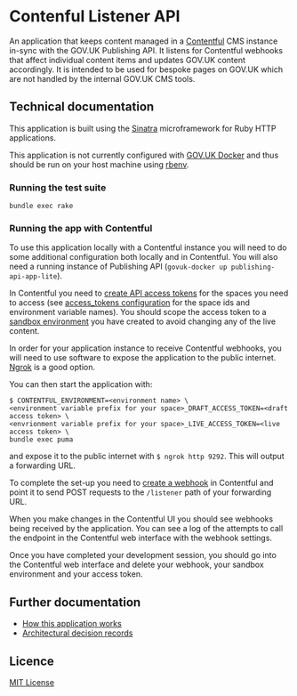 # Contenful Listener API

An application that keeps content managed in a [Contentful][] CMS instance in-sync with the GOV.UK Publishing API. It listens for Contentful webhooks that affect individual content items and updates GOV.UK content accordingly. It is intended to be used for bespoke pages on GOV.UK which are not handled by the internal GOV.UK CMS tools.

[Contentful]: https://www.contentful.com/

## Technical documentation

This application is built using the [Sinatra](https://sinatrarb.com/) microframework for Ruby HTTP applications.

<!-- TODO: replace below following integration with GOV.UK Docker -->
<!-- You can use the [GOV.UK Docker environment](https://github.com/alphagov/govuk-docker) to run the application and its tests with the GOV.UK dependencies. Follow [the usage instructions](https://github.com/alphagov/govuk-docker#usage) to get started. -->

This application is not currently configured with [GOV.UK Docker](https://github.com/alphagov/govuk-docker) and thus should be run on your host machine using [rbenv](https://github.com/rbenv/rbenv).

### Running the test suite

```
bundle exec rake
```

### Running the app with Contentful

<!-- TODO: update following integration with GOV.UK Docker -->

<!-- While you can run this app with GOV.UK Docker without additional configuration, this doesn't integrate with Contentful so may be of limited use. To use this application locally with a Contentful instance you will need to do some additional configuration both locally and in Contentful. -->

To use this application locally with a Contentful instance you will need to do some additional configuration both locally and in Contentful. You will also need a running instance of Publishing API (`govuk-docker up publishing-api-app-lite`).

In Contentful you need to [create API access tokens][access-tokens] for the spaces you need to access (see [access_tokens configuration](config/access_tokens.yaml.erb) for the space ids and environment variable names). You should scope the access token to a [sandbox environment][] you have created to avoid changing any of the live content.

In order for your application instance to receive Contentful webhooks, you will need to use software to expose the application to the public internet. [Ngrok](https://ngrok.com/) is a good option.

<!--
You can then start the application with GOV.UK Docker:

```
$ govuk-docker run -p 9292:9292 \
-e CONTENTFUL_ENVIRONMENT=<environment name> \
-e <environment variable prefix for your space>_DRAFT_ACCESS_TOKEN=<draft access token> \
-e <envrionment variable prefix for your space>_LIVE_ACCESS_TOKEN=<live access token> \
contentful-listener-api-app \
bundle exec puma
```
-->

You can then start the application with:

```
$ CONTENTFUL_ENVIRONMENT=<environment name> \
<environment variable prefix for your space>_DRAFT_ACCESS_TOKEN=<draft access token> \
<envrionment variable prefix for your space>_LIVE_ACCESS_TOKEN=<live access token> \
bundle exec puma
```

and expose it to the public internet with `$ ngrok http 9292`. This will output a forwarding URL.

To complete the set-up you need to [create a webhook][] in Contentful and point it to send POST requests to the `/listener` path of your forwarding URL.

When you make changes in the Contentful UI you should see webhooks being received by the application. You can see a log of the attempts to call the endpoint in the Contentful web interface with the webhook settings.

Once you have completed your development session, you should go into the Contentful web interface and delete your webhook, your sandbox environment and your access token.

[access-tokens]:https://www.contentful.com/developers/docs/references/authentication/#the-content-delivery-and-preview-api
[sandbox environment]: https://www.contentful.com/developers/docs/concepts/multiple-environments/
[create a webhook]: https://www.contentful.com/developers/docs/concepts/webhooks/#create-and-configure-a-webhook

## Further documentation

- [How this application works](docs/how-this-application-works.md)
- [Architectural decision records](docs/adr)

## Licence

[MIT License](LICENCE)
